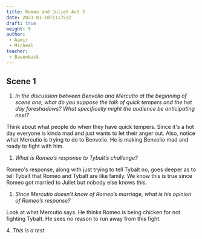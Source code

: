 ```yaml
---
title: Romeo and Juliet Act 3
date: 2023-01-18T111753Z
draft: true
weight: 9
author:
 - Aamir
 - Micheal
teacher:
 - Basenback
---
```

## Scene 1

1. *In the discussion between Benvolio and Mercutio at the beginning of scene one, what do you suppose the talk of quick tempers and the hot day foreshadows? What specifically might the audience be anticipating next?*

Think about what people do when they have quick tempers. Since it's a hot day everyone is kinda mad and just wants to let their anger out. Also, notice what Mercutio is trying to do to Benvolio. He is making Benvolio mad and ready to fight with him.

1. *What is Romeo’s response to Tybalt’s challenge?*

Romeo's response, along with just trying to tell Tybalt no, goes deeper as to tell Tybalt that Romeo and Tybalt are like family. We know this is true since Romeo got married to Juliet but nobody else knows this.

1. *Since Mercutio doesn’t know of Romeo’s marriage, what is his opinion of Romeo’s response?*

Look at what Mercutio says. He thinks Romeo is being chicken for not fighting Tybalt. He sees no reason to run away from this fight.

4\. *This is a test*